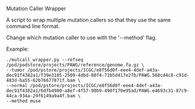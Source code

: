 
Mutation Caller Wrapper

A script to wrap multiple mutation callers so that they use the same command line 
format. 

Change which mutation caller to use with the '--method' flag.

Example:

```
./mutcall_wrapper.py --refseq /pod/podstore/projects/PAWG/reference/genome.fa.gz \
--tumor /pod/pstore/projects/ICGC/e8f56d0f-eee4-4def-a43a-dec91f4382a1/f39e3105-2509-4dbd-80f4-71b5d417e27b/PAWG.568cd4c8-c91d-483d-ba55-62b76677871f.bam \
--normal /pod/pstore/projects/ICGC/e8f56d0f-eee4-4def-a43a-dec91f4382a1/6dfb4980-a8ef-4f57-90b9-490f170e95ad/PAWG.e4693c31-87c9-44ca-934a-29f6149a9a4f.bam \
--method muse
```

